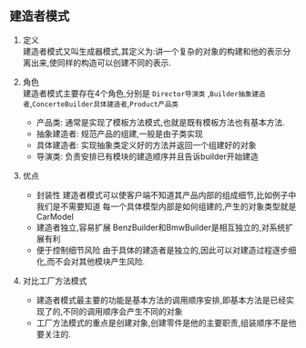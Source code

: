 ## 建造者模式

1. 定义   
    建造者模式又叫生成器模式,其定义为:讲一个复杂的对象的构建和他的表示分离出来,使同样的构造可以创建不同的表示.

2. 角色   
    建造者模式主要存在4个角色,分别是 `Director导演类` ,`Builder抽象建造者`,`ConcerteBuilder具体建造者`,`Product产品类`     
    - 产品类: 通常是实现了模板方法模式,也就是既有模板方法也有基本方法.
    - 抽象建造者: 规范产品的组建,一般是由子类实现
    - 具体建造者: 实现抽象类定义好的方法并返回一个组建好的对象
    - 导演类:  负责安排已有模块的建造顺序并且告诉builder开始建造
    
3. 优点   
    - 封装性
        建造者模式可以使客户端不知道其产品内部的组成细节,比如例子中我们是不需要知道
        每一个具体模型内部是如何组建的,产生的对象类型就是CarModel
    - 建造者独立,容易扩展
        BenzBuilder和BmwBuilder是相互独立的,对系统扩展有利
    - 便于控制细节风险
        由于具体的建造者是独立的,因此可以对建造过程逐步细化,而不会对其他模块产生风险.

4. 对比工厂方法模式     
    - 建造者模式最主要的功能是基本方法的调用顺序安排,即基本方法是已经实现了的,不同的调用顺序会产生不同的对象
    - 工厂方法模式的重点是创建对象,创建零件是他的主要职责,组装顺序不是他要关注的.
